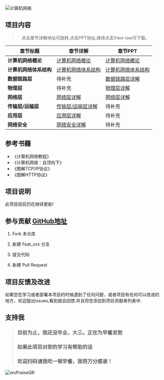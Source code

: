 
![计算机网络](https://gitee.com/ShaoxiongDu/imageBed/raw/master/image-20210428175258520.png)

## 项目内容

> 　点击章节详解地址可跳转,点击PPT地址,继续点击View raw可下载。

| 章节标题             | 章节详解                               | 章节PPT |
| ------------------ | ---------------------------------------------- | ------- |
| **计算机网络概论** | [计算机网络概论](md/计算机网络概论.md)|[计算机网络概论](ppt/计算机网络_概述.ppt) |
| **计算机网络体系结构** | [计算机网络体系结构](md/计算机网络体系结构.md) |[计算机网络体系结构](ppt/计算机网络_概述.ppt)         |
| **数据链路层** | 待补充 |[数据链路层详解](ppt/计算机网络_数据链路层.ppt)         |
| **物理层** | 待补充 |[物理层详解](ppt/计算机网络_物理层.ppt)         |
| **网络层**       | [网络层详解](md/网络层详解.md)|[网络层详解](ppt/计算机网络_网络层.ppt)         |
| **传输层/运输层**  | [传输层/运输层详解](md/传输层&运输层详解.md)| 待补充 |
| **应用层**        |[应用层详解](md/应用层详解.md)| 待补充 |
| **网络安全**       |[网络安全详解](md/网络安全.md)| 待补充 |

## 参考书籍

- 《计算机网络教程》
- 《计算机网络：自顶向下》
- 《图解TCP/IP协议》 
- 《图解HTTP协议》

## 项目说明

 此项目目前仍在继续更新!

## 参与贡献 [GitHub地址](https://github.com/shaoxiongdu/ComputerNetworks)

1. Fork 本仓库
   
2. 新建 Feat_xxx 分支
   
3. 提交代码
   
4. 新建 Pull Request

## 项目反馈及改进

 如果您在学习或者部署本项目的时候遇到了任何问题，或者项目有任何可以改进的地方，欢迎提出issues,看到就会回馈.并且将您添加到项目贡献者列表中.

## 支持我

> ### 目前为止，我还没毕业，大三。正在为早餐发愁
> ### 如果此项目对您的学习有帮助的话
> ### 欢迎扫码请我吃一顿早餐，我将万分感谢！

![wxPraiseQR](https://gitee.com/ShaoxiongDu/imageBed/raw/master/wxPraiseQR.png)